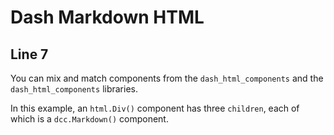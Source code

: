 # Dash Markdown HTML

## Line 7

You can mix and match components from the `dash_html_components` and the `dash_html_components` libraries. 

In this example, an `html.Div()` component has three `children`, each of which is a `dcc.Markdown()` component. 